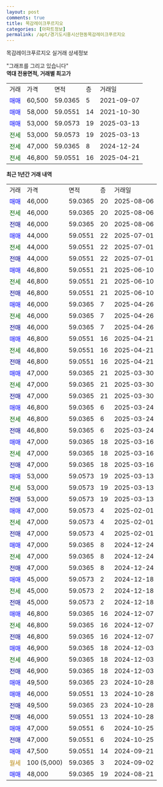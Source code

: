 ```yaml
---
layout: post
comments: true
title: 목감레이크푸르지오
categories: [아파트정보]
permalink: /apt/경기도시흥시산현동목감레이크푸르지오
---
```


목감레이크푸르지오 실거래 상세정보

<script type="text/javascript">
  google.charts.load('current', {'packages':['line', 'corechart']});
  google.charts.setOnLoadCallback(drawChart);

  function drawChart() {
    var data = new google.visualization.DataTable();
    data.addColumn('date', '거래일');
    data.addColumn('number', "매매");
    data.addColumn('number', "전세");
    data.addColumn('number', "전매");

    data.addRows([[new Date(Date.parse("2025-08-06")), 46000, null, null], [new Date(Date.parse("2025-08-06")), null, 46000, null], [new Date(Date.parse("2025-08-06")), null, null, 46000], [new Date(Date.parse("2025-07-01")), 44000, null, null], [new Date(Date.parse("2025-07-01")), null, 44000, null], [new Date(Date.parse("2025-07-01")), null, null, 44000], [new Date(Date.parse("2025-06-10")), 46800, null, null], [new Date(Date.parse("2025-06-10")), null, 46800, null], [new Date(Date.parse("2025-06-10")), null, null, 46800], [new Date(Date.parse("2025-04-26")), 46000, null, null], [new Date(Date.parse("2025-04-26")), null, 46000, null], [new Date(Date.parse("2025-04-26")), null, null, 46000], [new Date(Date.parse("2025-04-21")), 46800, null, null], [new Date(Date.parse("2025-04-21")), null, 46800, null], [new Date(Date.parse("2025-04-21")), null, null, 46800], [new Date(Date.parse("2025-03-30")), 47000, null, null], [new Date(Date.parse("2025-03-30")), null, 47000, null], [new Date(Date.parse("2025-03-30")), null, null, 47000], [new Date(Date.parse("2025-03-24")), 46800, null, null], [new Date(Date.parse("2025-03-24")), null, 46800, null], [new Date(Date.parse("2025-03-24")), null, null, 46800], [new Date(Date.parse("2025-03-16")), 47000, null, null], [new Date(Date.parse("2025-03-16")), null, 47000, null], [new Date(Date.parse("2025-03-16")), null, null, 47000], [new Date(Date.parse("2025-03-13")), 53000, null, null], [new Date(Date.parse("2025-03-13")), null, 53000, null], [new Date(Date.parse("2025-03-13")), null, null, 53000], [new Date(Date.parse("2025-02-01")), 47000, null, null], [new Date(Date.parse("2025-02-01")), null, 47000, null], [new Date(Date.parse("2025-02-01")), null, null, 47000], [new Date(Date.parse("2024-12-24")), 47000, null, null], [new Date(Date.parse("2024-12-24")), null, 47000, null], [new Date(Date.parse("2024-12-24")), null, null, 47000], [new Date(Date.parse("2024-12-18")), 45000, null, null], [new Date(Date.parse("2024-12-18")), null, 45000, null], [new Date(Date.parse("2024-12-18")), null, null, 45000], [new Date(Date.parse("2024-12-07")), 46800, null, null], [new Date(Date.parse("2024-12-07")), null, 46800, null], [new Date(Date.parse("2024-12-07")), null, null, 46800], [new Date(Date.parse("2024-12-03")), 46900, null, null], [new Date(Date.parse("2024-12-03")), null, 46900, null], [new Date(Date.parse("2024-12-03")), null, null, 46900], [new Date(Date.parse("2024-10-28")), 49500, null, null], [new Date(Date.parse("2024-10-28")), 46000, null, null], [new Date(Date.parse("2024-10-28")), null, null, 49500], [new Date(Date.parse("2024-10-28")), null, null, 46000], [new Date(Date.parse("2024-10-25")), 47000, null, null], [new Date(Date.parse("2024-10-25")), null, null, 47000], [new Date(Date.parse("2024-09-21")), 47500, null, null], [new Date(Date.parse("2024-09-02")), null, null, null], [new Date(Date.parse("2024-08-21")), 48000, null, null]]);

    var options = {
      hAxis: {
        format: 'yyyy/MM/dd'
      },    
      lineWidth: 0,
      pointsVisible: true,    
      title: '최근 1년간 유형별 실거래가 분포',
      legend: { position: 'bottom' }
    };

    var formatter = new google.visualization.NumberFormat({pattern:'###,###'} );
    formatter.format(data, 1);
    formatter.format(data, 2);
    
    setTimeout(function() {
        var chart = new google.visualization.LineChart(document.getElementById('columnchart_material'));
        chart.draw(data, (options));
        document.getElementById('loading').style.display = 'none';
    }, 200);
  }
</script>


<div id="loading" style="z-index:20; display: block; margin-left: 0px">"그래프를 그리고 있습니다"</div>
<div id="columnchart_material" style="width: 95%; margin-left: 0px; display: block"></div>
<!-- contents start -->
<b>역대 전용면적, 거래별 최고가</b>
<table class="sortable">
    <tr>
      <td>거래</td>
      <td>가격</td>
      <td>면적</td>
      <td>층</td>
      <td>거래일</td>
    </tr>
        <tr>
          <td><a style="color: blue">매매</a></td>
          <td>60,500</td>
          <td>59.0365</td>
          <td>5</td>
          <td>2021-09-07</td>
        </tr>            <tr>
          <td><a style="color: blue">매매</a></td>
          <td>58,000</td>
          <td>59.0551</td>
          <td>14</td>
          <td>2021-10-30</td>
        </tr>            <tr>
          <td><a style="color: blue">매매</a></td>
          <td>53,000</td>
          <td>59.0573</td>
          <td>19</td>
          <td>2025-03-13</td>
        </tr>        
        <tr>
              <td><a style="color: darkgreen">전세</a></td>
              <td>53,000</td>
              <td>59.0573</td>
              <td>19</td>
              <td>2025-03-13</td>
            </tr>            <tr>
              <td><a style="color: darkgreen">전세</a></td>
              <td>47,000</td>
              <td>59.0365</td>
              <td>8</td>
              <td>2024-12-24</td>
            </tr>            <tr>
              <td><a style="color: darkgreen">전세</a></td>
              <td>46,800</td>
              <td>59.0551</td>
              <td>16</td>
              <td>2025-04-21</td>
            </tr>        
    
</table>

<b>최근 1년간 거래 내역</b>

<table class="sortable">
    <tr>
      <td>거래</td>
      <td>가격</td>
      <td>면적</td>
      <td>층</td>
      <td>거래일</td>
    </tr>
    <tr>
      <td><a style="color: blue">매매</a></td>
      <td>46,000</td>
      <td>59.0365</td>
      <td>20</td>
      <td>2025-08-06</td>
    </tr>          <tr>
      <td><a style="color: darkgreen">전세</a></td>
      <td>46,000</td>
      <td>59.0365</td>
      <td>20</td>
      <td>2025-08-06</td>
    </tr>          <tr>
      <td><a style="color: darkblue">전매</a></td>
      <td>46,000</td>
      <td>59.0365</td>
      <td>20</td>
      <td>2025-08-06</td>
    </tr>          <tr>
      <td><a style="color: blue">매매</a></td>
      <td>44,000</td>
      <td>59.0551</td>
      <td>22</td>
      <td>2025-07-01</td>
    </tr>          <tr>
      <td><a style="color: darkgreen">전세</a></td>
      <td>44,000</td>
      <td>59.0551</td>
      <td>22</td>
      <td>2025-07-01</td>
    </tr>          <tr>
      <td><a style="color: darkblue">전매</a></td>
      <td>44,000</td>
      <td>59.0551</td>
      <td>22</td>
      <td>2025-07-01</td>
    </tr>          <tr>
      <td><a style="color: blue">매매</a></td>
      <td>46,800</td>
      <td>59.0551</td>
      <td>21</td>
      <td>2025-06-10</td>
    </tr>          <tr>
      <td><a style="color: darkgreen">전세</a></td>
      <td>46,800</td>
      <td>59.0551</td>
      <td>21</td>
      <td>2025-06-10</td>
    </tr>          <tr>
      <td><a style="color: darkblue">전매</a></td>
      <td>46,800</td>
      <td>59.0551</td>
      <td>21</td>
      <td>2025-06-10</td>
    </tr>          <tr>
      <td><a style="color: blue">매매</a></td>
      <td>46,000</td>
      <td>59.0365</td>
      <td>7</td>
      <td>2025-04-26</td>
    </tr>          <tr>
      <td><a style="color: darkgreen">전세</a></td>
      <td>46,000</td>
      <td>59.0365</td>
      <td>7</td>
      <td>2025-04-26</td>
    </tr>          <tr>
      <td><a style="color: darkblue">전매</a></td>
      <td>46,000</td>
      <td>59.0365</td>
      <td>7</td>
      <td>2025-04-26</td>
    </tr>          <tr>
      <td><a style="color: blue">매매</a></td>
      <td>46,800</td>
      <td>59.0551</td>
      <td>16</td>
      <td>2025-04-21</td>
    </tr>          <tr>
      <td><a style="color: darkgreen">전세</a></td>
      <td>46,800</td>
      <td>59.0551</td>
      <td>16</td>
      <td>2025-04-21</td>
    </tr>          <tr>
      <td><a style="color: darkblue">전매</a></td>
      <td>46,800</td>
      <td>59.0551</td>
      <td>16</td>
      <td>2025-04-21</td>
    </tr>          <tr>
      <td><a style="color: blue">매매</a></td>
      <td>47,000</td>
      <td>59.0365</td>
      <td>21</td>
      <td>2025-03-30</td>
    </tr>          <tr>
      <td><a style="color: darkgreen">전세</a></td>
      <td>47,000</td>
      <td>59.0365</td>
      <td>21</td>
      <td>2025-03-30</td>
    </tr>          <tr>
      <td><a style="color: darkblue">전매</a></td>
      <td>47,000</td>
      <td>59.0365</td>
      <td>21</td>
      <td>2025-03-30</td>
    </tr>          <tr>
      <td><a style="color: blue">매매</a></td>
      <td>46,800</td>
      <td>59.0365</td>
      <td>6</td>
      <td>2025-03-24</td>
    </tr>          <tr>
      <td><a style="color: darkgreen">전세</a></td>
      <td>46,800</td>
      <td>59.0365</td>
      <td>6</td>
      <td>2025-03-24</td>
    </tr>          <tr>
      <td><a style="color: darkblue">전매</a></td>
      <td>46,800</td>
      <td>59.0365</td>
      <td>6</td>
      <td>2025-03-24</td>
    </tr>          <tr>
      <td><a style="color: blue">매매</a></td>
      <td>47,000</td>
      <td>59.0365</td>
      <td>18</td>
      <td>2025-03-16</td>
    </tr>          <tr>
      <td><a style="color: darkgreen">전세</a></td>
      <td>47,000</td>
      <td>59.0365</td>
      <td>18</td>
      <td>2025-03-16</td>
    </tr>          <tr>
      <td><a style="color: darkblue">전매</a></td>
      <td>47,000</td>
      <td>59.0365</td>
      <td>18</td>
      <td>2025-03-16</td>
    </tr>          <tr>
      <td><a style="color: blue">매매</a></td>
      <td>53,000</td>
      <td>59.0573</td>
      <td>19</td>
      <td>2025-03-13</td>
    </tr>          <tr>
      <td><a style="color: darkgreen">전세</a></td>
      <td>53,000</td>
      <td>59.0573</td>
      <td>19</td>
      <td>2025-03-13</td>
    </tr>          <tr>
      <td><a style="color: darkblue">전매</a></td>
      <td>53,000</td>
      <td>59.0573</td>
      <td>19</td>
      <td>2025-03-13</td>
    </tr>          <tr>
      <td><a style="color: blue">매매</a></td>
      <td>47,000</td>
      <td>59.0573</td>
      <td>4</td>
      <td>2025-02-01</td>
    </tr>          <tr>
      <td><a style="color: darkgreen">전세</a></td>
      <td>47,000</td>
      <td>59.0573</td>
      <td>4</td>
      <td>2025-02-01</td>
    </tr>          <tr>
      <td><a style="color: darkblue">전매</a></td>
      <td>47,000</td>
      <td>59.0573</td>
      <td>4</td>
      <td>2025-02-01</td>
    </tr>          <tr>
      <td><a style="color: blue">매매</a></td>
      <td>47,000</td>
      <td>59.0365</td>
      <td>8</td>
      <td>2024-12-24</td>
    </tr>          <tr>
      <td><a style="color: darkgreen">전세</a></td>
      <td>47,000</td>
      <td>59.0365</td>
      <td>8</td>
      <td>2024-12-24</td>
    </tr>          <tr>
      <td><a style="color: darkblue">전매</a></td>
      <td>47,000</td>
      <td>59.0365</td>
      <td>8</td>
      <td>2024-12-24</td>
    </tr>          <tr>
      <td><a style="color: blue">매매</a></td>
      <td>45,000</td>
      <td>59.0573</td>
      <td>2</td>
      <td>2024-12-18</td>
    </tr>          <tr>
      <td><a style="color: darkgreen">전세</a></td>
      <td>45,000</td>
      <td>59.0573</td>
      <td>2</td>
      <td>2024-12-18</td>
    </tr>          <tr>
      <td><a style="color: darkblue">전매</a></td>
      <td>45,000</td>
      <td>59.0573</td>
      <td>2</td>
      <td>2024-12-18</td>
    </tr>          <tr>
      <td><a style="color: blue">매매</a></td>
      <td>46,800</td>
      <td>59.0365</td>
      <td>16</td>
      <td>2024-12-07</td>
    </tr>          <tr>
      <td><a style="color: darkgreen">전세</a></td>
      <td>46,800</td>
      <td>59.0365</td>
      <td>16</td>
      <td>2024-12-07</td>
    </tr>          <tr>
      <td><a style="color: darkblue">전매</a></td>
      <td>46,800</td>
      <td>59.0365</td>
      <td>16</td>
      <td>2024-12-07</td>
    </tr>          <tr>
      <td><a style="color: blue">매매</a></td>
      <td>46,900</td>
      <td>59.0365</td>
      <td>18</td>
      <td>2024-12-03</td>
    </tr>          <tr>
      <td><a style="color: darkgreen">전세</a></td>
      <td>46,900</td>
      <td>59.0365</td>
      <td>18</td>
      <td>2024-12-03</td>
    </tr>          <tr>
      <td><a style="color: darkblue">전매</a></td>
      <td>46,900</td>
      <td>59.0365</td>
      <td>18</td>
      <td>2024-12-03</td>
    </tr>          <tr>
      <td><a style="color: blue">매매</a></td>
      <td>49,500</td>
      <td>59.0365</td>
      <td>23</td>
      <td>2024-10-28</td>
    </tr>          <tr>
      <td><a style="color: blue">매매</a></td>
      <td>46,000</td>
      <td>59.0551</td>
      <td>13</td>
      <td>2024-10-28</td>
    </tr>          <tr>
      <td><a style="color: darkblue">전매</a></td>
      <td>49,500</td>
      <td>59.0365</td>
      <td>23</td>
      <td>2024-10-28</td>
    </tr>          <tr>
      <td><a style="color: darkblue">전매</a></td>
      <td>46,000</td>
      <td>59.0551</td>
      <td>13</td>
      <td>2024-10-28</td>
    </tr>          <tr>
      <td><a style="color: blue">매매</a></td>
      <td>47,000</td>
      <td>59.0551</td>
      <td>6</td>
      <td>2024-10-25</td>
    </tr>          <tr>
      <td><a style="color: darkblue">전매</a></td>
      <td>47,000</td>
      <td>59.0551</td>
      <td>6</td>
      <td>2024-10-25</td>
    </tr>          <tr>
      <td><a style="color: blue">매매</a></td>
      <td>47,500</td>
      <td>59.0551</td>
      <td>14</td>
      <td>2024-09-21</td>
    </tr>          <tr>
      <td><a style="color: darkgoldenrod">월세</a></td>
      <td>100 (5,000)</td>
      <td>59.0365</td>
      <td>3</td>
      <td>2024-09-02</td>
    </tr>          <tr>
      <td><a style="color: blue">매매</a></td>
      <td>48,000</td>
      <td>59.0365</td>
      <td>19</td>
      <td>2024-08-21</td>
    </tr>      </table>
<!-- contents end -->    

